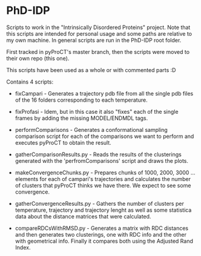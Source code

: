 PhD-IDP
=======

Scripts to work in the "Intrinsically Disordered Proteins" project.
Note that this scripts are intended for personal usage and some paths are relative to my own machine. In general scripts are run in the PhD-IDP root folder.

First tracked in pyProCT's master branch, then the scripts were moved to their own repo (this one).

This scripts have been used as a whole or with commented parts :D

Contains 4 scripts:

- fixCampari - Generates a trajectory pdb file from all the single pdb files of the 16 folders corresponding to each temperature.   

- fixProfasi -  Idem, but in this case it also "fixes" each of the single frames by adding the missing MODEL/ENDMDL tags.  

- performComparisons - Generates a conformational sampling comparison script for each of the comparisons we want to perform and executes pyProCT to obtain the result.  

- gatherComparisonResults.py - Reads the results of the clusterings generated with the 'perfromComparisons' script and draws the plots.  

- makeConvergenceChunks.py - Prepares chunks of 1000, 2000, 3000 ... elements for each of campari's trajectories and calculates the number of clusters that pyProCT thinks we have there. We expect to see some convergence.  

- gatherConvergenceResults.py - Gathers the number of clusters per temperature, trajectory and trajectory lenght as well as some statistica data about the distance matrices that were calculated.  

- compareRDCsWithRMSD.py - Generates a matrix with RDC distances and then generates two clusterings, one with RDC info and the other with geometrical info. Finally it compares both using the Adjusted Rand Index.

